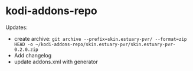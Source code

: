 # kodi-addons-repo

Updates:

* create archive:
```git archive --prefix=skin.estuary-pvr/ --format=zip HEAD -o ~/kodi-addons-repo/skin.estuary-pvr/skin.estuary-pvr-0.2.0.zip```
* Add changelog
* update addons.xml with generator

